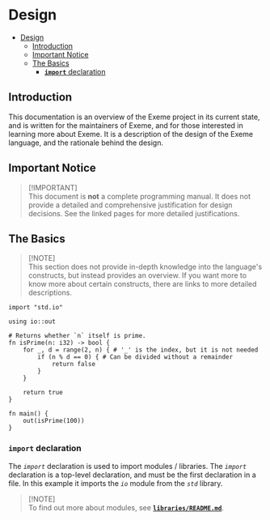 # Design

- [Design](#design)
  - [Introduction](#introduction)
  - [Important Notice](#important-notice)
  - [The Basics](#the-basics)
    - [**`import`** declaration](#import-declaration)

## Introduction

This documentation is an overview of the Exeme project in its current state, and is written for the maintainers of Exeme, and for those interested in learning more about Exeme. It is a description of the design of the Exeme language, and the rationale behind the design.

## Important Notice

> [!IMPORTANT]\
> This document is **not** a complete programming manual. It does not provide a detailed and comprehensive justification for design decisions. See the linked pages for more detailed justifications.

## The Basics

> [!NOTE]\
> This section does not provide in-depth knowledge into the language's constructs, but instead provides an overview. If you want more to know more about certain constructs, there are links to more detailed descriptions.

```exeme
import "std.io"

using io::out

# Returns whether `n` itself is prime.
fn isPrime(n: i32) -> bool {
    for _, d = range(2, n) { # '_' is the index, but it is not needed
        if (n % d == 0) { # Can be divided without a remainder
            return false
        }
    }

    return true
}

fn main() {
    out(isPrime(100))
}
```

### **`import`** declaration

The *`import`* declaration is used to import modules / libraries. The *`import`* declaration is a top-level declaration, and must be the first declaration in a file. In this example it imports the *`io`* module from the *`std`* library.

> [!NOTE]\
> To find out more about modules, see **[`libraries/README.md`](libraries/README.md)**.
